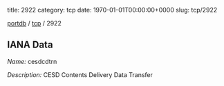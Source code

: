 title: 2922
category: tcp
date: 1970-01-01T00:00:00+0000
slug: tcp/2922

[portdb](/) / [tcp](/category/tcp.html) / 2922


## IANA Data

_Name:_ cesdcdtrn

_Description:_ CESD Contents Delivery Data Transfer

